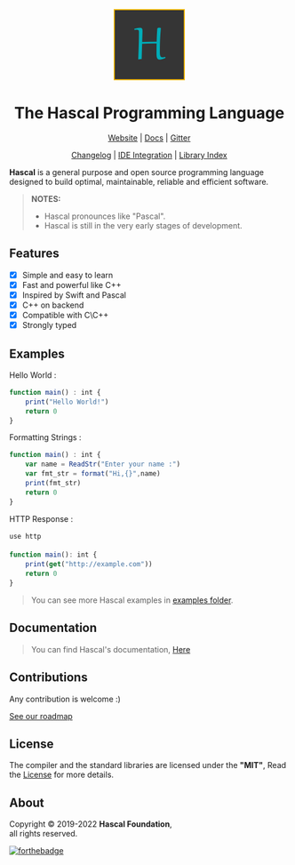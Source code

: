 
<div align="center">
  <img style="text-align:center" src="hascal-logo.png" height="128px" width="128px">


  # The Hascal Programming Language

  [Website](https://hascal.github.io) |
  [Docs](https://hascal.github.io/docs/) |
  [Gitter](https://gitter.im/hascal/community)

  [Changelog](docs/CHANGELOG.md) |
  [IDE Integration](docs/ide.md) |
  [Library Index](https://github.com/hascal/libs)

</div>

**Hascal** is a general purpose and open source programming language designed to build optimal, maintainable, reliable and efficient software.
> **NOTES:** 
> - Hascal pronounces like "Pascal".
> - Hascal is still in the very early stages of development.
## Features
- [x] Simple and easy to learn
- [x] Fast and powerful like C++
- [x] Inspired by Swift and Pascal
- [x] C++ on backend
- [x] Compatible with C\C++
- [x] Strongly typed

## Examples
Hello World :
```typescript
function main() : int {
    print("Hello World!")
    return 0
}
```

Formatting Strings :
```typescript
function main() : int {
    var name = ReadStr("Enter your name :")
    var fmt_str = format("Hi,{}",name)
    print(fmt_str)
    return 0
}
```

HTTP Response :
```typescript
use http

function main(): int {
    print(get("http://example.com"))
    return 0
}
```

> You can see more Hascal examples in [examples folder](https://github.com/hascal/hascal/tree/main/examples).

## Documentation
> You can find Hascal's documentation, [Here](https://hascal.github.io/docs)

## Contributions
Any contribution is welcome :)

[See our roadmap](docs/roadmap.md)

<!-- [![graph](https://contrib.rocks/image?repo=hascal/hascal)](https://github.com/hascal/hascal/graphs/contributors)
-->
## License
The compiler and the standard libraries are licensed under the **"MIT"**,
Read the [License](https://github.com/hascal/hascal/blob/main/LICENSE) for more details.

## About
Copyright © 2019-2022 **Hascal Foundation**, \
all rights reserved.

[![forthebadge](https://forthebadge.com/images/badges/built-with-love.svg)](https://forthebadge.com)
